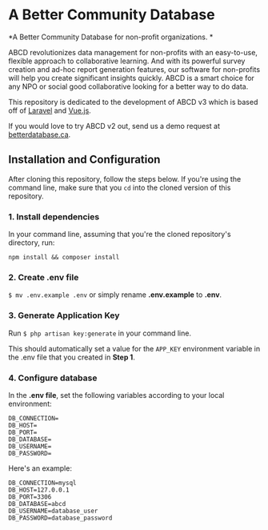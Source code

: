 # A Better Community Database

*A Better Community Database for non-profit organizations. *

ABCD revolutionizes data management for non-profits with an easy-to-use, flexible approach to collaborative learning. And with its powerful survey creation and ad-hoc report generation features, our software for non-profits will help you create significant insights quickly. ABCD is a smart choice for any NPO or social good collaborative looking for a better way to do data.

This repository is dedicated to the development of ABCD v3 which is based off of [Laravel](https://laravel.com/) and [Vue.js](https://vuejs.org/).


If you would love to try ABCD v2 out, send us a demo request at [betterdatabase.ca](https://betterdatabase.ca).

## Installation and Configuration

After cloning this repository, follow the steps below. If you're using the command line, make sure that you `cd` into the cloned version of this repository. 
 
### 1. Install dependencies
In your command line, assuming that you're the cloned repository's directory, run:

`npm install && composer install`

### 2. Create .env file

 `$ mv .env.example .env` or simply rename **.env.example** to **.env**.

### 3. Generate Application Key

Run `$ php artisan key:generate` in your command line. 

This should automatically set a value for the `APP_KEY` environment variable in the .env file that you created in **Step 1**.

### 4. Configure database

In the **.env file**, set the following variables according to your local environment:

```
DB_CONNECTION=
DB_HOST=
DB_PORT=
DB_DATABASE=
DB_USERNAME=
DB_PASSWORD=
```

Here's an example:

```
DB_CONNECTION=mysql
DB_HOST=127.0.0.1
DB_PORT=3306
DB_DATABASE=abcd
DB_USERNAME=database_user
DB_PASSWORD=database_password
```
